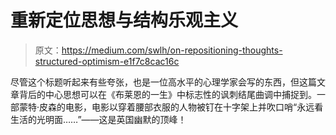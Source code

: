 # 重新定位思想与结构乐观主义

> 原文：<https://medium.com/swlh/on-repositioning-thoughts-structured-optimism-e1f7c8cac16c>

尽管这个标题听起来有些夸张，也是一位高水平的心理学家会写的东西，但这篇文章背后的中心思想可以在《布莱恩的一生》中标志性的讽刺结尾曲调中捕捉到。一部蒙特·皮森的电影，电影以穿着腰部衣服的人物被钉在十字架上并吹口哨“永远看生活的光明面……”——这是英国幽默的顶峰！
